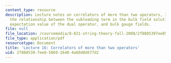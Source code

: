 ```yaml
---
content_type: resource
description: Lecture notes on correlators of more than two operators, 3-point functions,
  the relationship between the subleading term in the bulk field solution and the
  expectation value of the dual operator, and bulk gauge fields.
file: null
file_location: /coursemedia/8-821-string-theory-fall-2008/2f8805397ee8506926404a60d8d677d2_lecture16.pdf
file_type: application/pdf
resourcetype: Document
title: 'Lecture 16: Correlators of more than two operators'
uid: 2f880539-7ee8-5069-2640-4a60d8d677d2
---
```

